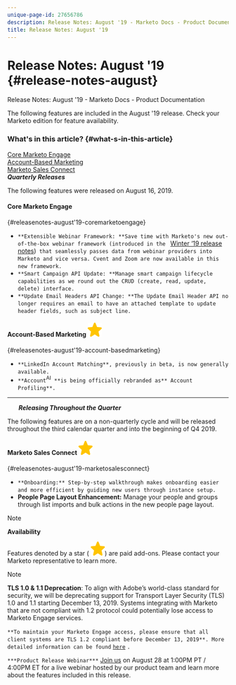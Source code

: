 ```yaml
---
unique-page-id: 27656786
description: Release Notes: August '19 - Marketo Docs - Product Documentation
title: Release Notes: August '19
---
```


# Release Notes: August '19 {#release-notes-august}

Release Notes: August '19 - Marketo Docs - Product Documentation

The following features are included in the August '19 release. Check your Marketo edition for feature availability.

### What's in this article? {#what-s-in-this-article}

[Core Marketo Engage](#releasenotes-august'19-coremarketoengage)  
[Account-Based Marketing](#releasenotes-august'19-account-basedmarketing)  
[Marketo Sales Connect](#releasenotes-august'19-marketosalesconnect)  
***Quarterly Releases***

The following features were released on August 16, 2019.

#### Core Marketo Engage  
{#releasenotes-august'19-coremarketoengage}

* `**Extensible Webinar Framework: **Save time with Marketo's new out-of-the-box webinar framework (introduced in the ` [Winter ‘19 release notes](release-notes-winter-'19.md))` that seamlessly passes data from webinar providers into Marketo and vice versa. Cvent and Zoom are now available in this new framework.`
* `**Smart Campaign API Update: **Manage smart campaign lifecycle capabilities as we round out the CRUD (create, read, update, delete) interface.`
* `**Update Email Headers API Change: **The Update Email Header API no longer requires an email to have an attached template to update header fields, such as subject line.`

#### Account-Based Marketing ![(star)](assets/star-yellow.svg)

{#releasenotes-august'19-account-basedmarketing}

* `**LinkedIn Account Matching**, previously in beta, is now generally available.`
* `**Account`<sup>AI</sup>` **is being officially rebranded as** Account Profiling**.`

---

`  
`  ***Releasing Throughout the Quarter***

The following features are on a non-quarterly cycle and will be released throughout the third calendar quarter and into the beginning of Q4 2019.

#### Marketo Sales Connect ![(star)](assets/star-yellow.svg)

{#releasenotes-august'19-marketosalesconnect}

* `**Onboarding:** Step-by-step walkthrough makes onboarding easier and more efficient by guiding new users through instance setup.`
* **People Page Layout Enhancement:** Manage your people and groups through list imports and bulk actions in the new people page layout.

>[!NOTE]
>
>**Availability**
>
>Features denoted by a star ( ![(star)](assets/star-yellow.svg)) are paid add-ons. Please contact your Marketo representative to learn more.

>[!NOTE]
>
>**TLS 1.0 & 1.1 Deprecation**: To align with Adobe’s world-class standard for security, we will be deprecating support for Transport Layer Security (TLS) 1.0 and 1.1 starting December 13, 2019. Systems integrating with Marketo that are not compliant with 1.2 protocol could potentially lose access to Marketo Engage services.
>
>`**To maintain your Marketo Engage access, please ensure that all client systems are TLS 1.2 compliant before December 13, 2019**. More detailed information can be found` [ `here`](https://nation.marketo.com/docs/DOC-7059-tls-10-11-deprecation-faq) `.`

`***Product Release Webinar***`  [Join us](https://engage.marketo.com/August_19_Release_Webinar.html) on August 28 at 1:00PM PT / 4:00PM ET for a live webinar hosted by our product team and learn more about the features included in this release.
